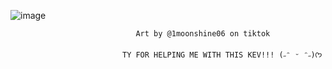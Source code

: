 
![image](https://github.com/user-attachments/assets/57ea9bc8-2114-487a-872e-3a8e55bada39)





                                Art by @1moonshine06 on tiktok 

                             TY FOR HELPING ME WITH THIS KEV!!! (˶ᵔ ᵕ ᵔ˶)ᡣ𐭩
